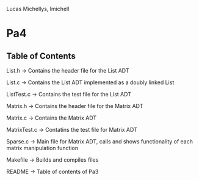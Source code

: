Lucas Michellys, lmichell

# Pa4
## Table of Contents

List.h -> Contains the header file for the List ADT

List.c -> Contains the List ADT implemented as a doubly linked List

ListTest.c -> Contains the test file for the List ADT

Matrix.h -> Contains the header file for the Matrix ADT

Matrix.c -> Contains the Matrix ADT

MatrixTest.c -> Contatins the test file for Matrix ADT

Sparse.c -> Main file for Matrix ADT, calls and shows functionality of each matrix manipulation function

Makefile -> Builds and compiles files

README -> Table of contents of Pa3
